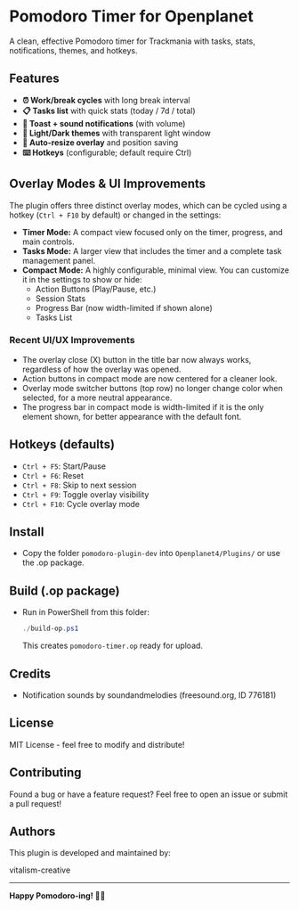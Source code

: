 # Pomodoro Timer for Openplanet

A clean, effective Pomodoro timer for Trackmania with tasks, stats, notifications, themes, and hotkeys.

## Features

- **⏰ Work/break cycles** with long break interval
- **📋 Tasks list** with quick stats (today / 7d / total)
- **🔔 Toast + sound notifications** (with volume)
- **🌈 Light/Dark themes** with transparent light window
- **📏 Auto-resize overlay** and position saving
- **⌨️ Hotkeys** (configurable; default require Ctrl)

## Overlay Modes & UI Improvements

The plugin offers three distinct overlay modes, which can be cycled using a hotkey (`Ctrl + F10` by default) or changed in the settings:

- **Timer Mode:** A compact view focused only on the timer, progress, and main controls.
- **Tasks Mode:** A larger view that includes the timer and a complete task management panel.
- **Compact Mode:** A highly configurable, minimal view. You can customize it in the settings to show or hide:
  - Action Buttons (Play/Pause, etc.)
  - Session Stats
  - Progress Bar (now width-limited if shown alone)
  - Tasks List

### Recent UI/UX Improvements

- The overlay close (X) button in the title bar now always works, regardless of how the overlay was opened.
- Action buttons in compact mode are now centered for a cleaner look.
- Overlay mode switcher buttons (top row) no longer change color when selected, for a more neutral appearance.
- The progress bar in compact mode is width-limited if it is the only element shown, for better appearance with the default font.

## Hotkeys (defaults)

- `Ctrl + F5`: Start/Pause
- `Ctrl + F6`: Reset
- `Ctrl + F8`: Skip to next session
- `Ctrl + F9`: Toggle overlay visibility
- `Ctrl + F10`: Cycle overlay mode

## Install

- Copy the folder `pomodoro-plugin-dev` into `Openplanet4/Plugins/` or use the .op package.

## Build (.op package)

- Run in PowerShell from this folder:

  ```powershell
  ./build-op.ps1
  ```

  This creates `pomodoro-timer.op` ready for upload.

## Credits

- Notification sounds by soundandmelodies (freesound.org, ID 776181)

## License

MIT License - feel free to modify and distribute!

## Contributing

Found a bug or have a feature request? Feel free to open an issue or submit a pull request!

## Authors

This plugin is developed and maintained by: 

vitalism-creative

---

**Happy Pomodoro-ing! 🍅⏰**